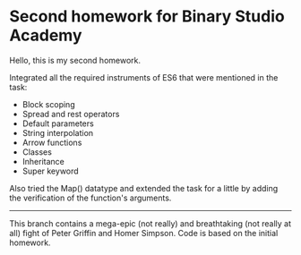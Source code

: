 # Second homework for Binary Studio Academy

Hello, this is my second homework. 

Integrated all the required instruments of ES6 that were mentioned in the task:

* Block scoping
* Spread and rest operators
* Default parameters
* String interpolation
* Arrow functions
* Classes
* Inheritance
* Super keyword

Also tried the Map() datatype and extended the task for a little by adding the verification of the function's arguments.

---

This branch contains a mega-epic (not really) and breathtaking (not really at all) fight of Peter Griffin and Homer Simpson. Code is based on the initial homework.